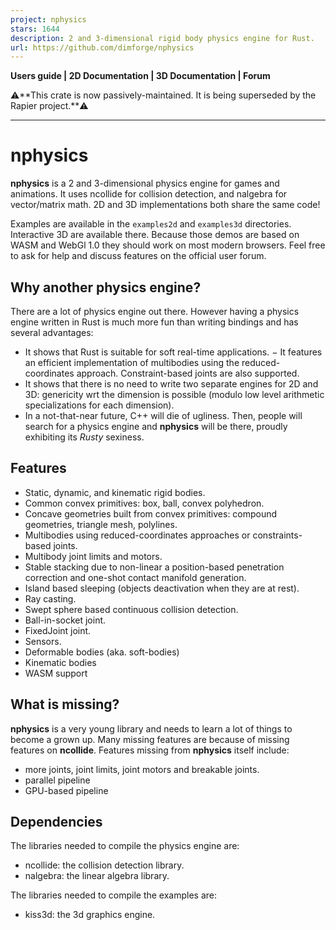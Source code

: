 ```yaml
---
project: nphysics
stars: 1644
description: 2 and 3-dimensional rigid body physics engine for Rust.
url: https://github.com/dimforge/nphysics
---
```


**Users guide | 2D Documentation | 3D Documentation | Forum**

⚠️\*\*This crate is now passively-maintained. It is being superseded by the Rapier project.\*\*⚠️

* * *

nphysics
========

**nphysics** is a 2 and 3-dimensional physics engine for games and animations. It uses ncollide for collision detection, and nalgebra for vector/matrix math. 2D and 3D implementations both share the same code!

Examples are available in the `examples2d` and `examples3d` directories. Interactive 3D are available there. Because those demos are based on WASM and WebGl 1.0 they should work on most modern browsers. Feel free to ask for help and discuss features on the official user forum.

Why another physics engine?
---------------------------

There are a lot of physics engine out there. However having a physics engine written in Rust is much more fun than writing bindings and has several advantages:

-   It shows that Rust is suitable for soft real-time applications. − It features an efficient implementation of multibodies using the reduced-coordinates approach. Constraint-based joints are also supported.
-   It shows that there is no need to write two separate engines for 2D and 3D: genericity wrt the dimension is possible (modulo low level arithmetic specializations for each dimension).
-   In a not-that-near future, C++ will die of ugliness. Then, people will search for a physics engine and **nphysics** will be there, proudly exhibiting its _Rusty_ sexiness.

Features
--------

-   Static, dynamic, and kinematic rigid bodies.
-   Common convex primitives: box, ball, convex polyhedron.
-   Concave geometries built from convex primitives: compound geometries, triangle mesh, polylines.
-   Multibodies using reduced-coordinates approaches or constraints-based joints.
-   Multibody joint limits and motors.
-   Stable stacking due to non-linear a position-based penetration correction and one-shot contact manifold generation.
-   Island based sleeping (objects deactivation when they are at rest).
-   Ray casting.
-   Swept sphere based continuous collision detection.
-   Ball-in-socket joint.
-   FixedJoint joint.
-   Sensors.
-   Deformable bodies (aka. soft-bodies)
-   Kinematic bodies
-   WASM support

What is missing?
----------------

**nphysics** is a very young library and needs to learn a lot of things to become a grown up. Many missing features are because of missing features on **ncollide**. Features missing from **nphysics** itself include:

-   more joints, joint limits, joint motors and breakable joints.
-   parallel pipeline
-   GPU-based pipeline

Dependencies
------------

The libraries needed to compile the physics engine are:

-   ncollide: the collision detection library.
-   nalgebra: the linear algebra library.

The libraries needed to compile the examples are:

-   kiss3d: the 3d graphics engine.
